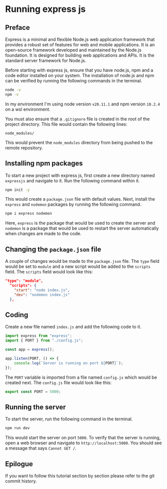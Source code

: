 # Running express js

## Preface
Express is a minimal and flexible Node.js web application framework that provides a robust set of features for web and mobile applications. It is an open-source framework developed and maintained by the Node.js foundation. It is designed for building web applications and APIs. It is the standard server framework for Node.js.

Before starting with express js, ensure that you have node.js, npm and a code editor installed on your system. The installation of node.js and npm can be verified by running the following commands in the terminal.
```bash
node -v
npm -v
```

In my environment I'm using node version `v20.11.1` and npm version `10.2.4` on a wsl environment.

You must also ensure that a `.gitignore` file is created in the root of the project directory. This file would contain the following lines:
```gitignore
node_modules/
```
This would prevent the `node_modules` directory from being pushed to the remote repository.

## Installing npm packages
To start a new project with express js, first create a new directory named `expressjs` and navigate to it. Run the following command within it.

```bash
npm init -y
```
This would create a `package.json` file with default values. Next, install the `express` and `nodemon` packages by running the following command.
```bash
npm i express nodemon
```
Here, `express` is the package that would be used to create the server and `nodemon` is a package that would be used to restart the server automatically when changes are made to the code.

## Changing the `package.json` file
A couple of changes would be made to the `package.json` file. The `type` field would be set to `module` and a new script would be added to the `scripts` field. The `scripts` field would look like this:
```json
"type": "module",
  "scripts": {
    "start": "node index.js",
    "dev": "nodemon index.js"
  },
```

## Coding 
Create a new file named `index.js` and add the following code to it.
```javascript
import express from "express";
import { PORT } from "./config.js";

const app = express();

app.listen(PORT, () => {
    console.log(`Server is running on port ${PORT}`);
});
```
The `PORT` variable is imported from a file named `config.js` which would be created next. The `config.js` file would look like this:
```javascript
export const PORT = 5000;
```
## Running the server
To start the server, run the following command in the terminal.
```bash
npm run dev
```
This would start the server on port `5000`. To verify that the server is running, open a web browser and navigate to `http://localhost:5000`. You should see a message that says `Cannot GET /`.

## Epilogue
If you want to follow this tutorial section by section please refer to the git commit history.